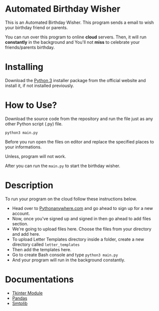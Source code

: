 # Automated Birthday Wisher

This is an Automated Birthday Wisher. This program sends a email to wish your birthday friend or parents.

You can run over this program to online **cloud** servers. Then, it will run **constantly** in the background and You'll not **miss** to celebrate your friends/parents birthday.


# Installing
Download the [Python 3](https://python.org) installer package from the official website and install it, if not installed previously.


# How to Use?

Download the source code from the repository and run the file just as any other Python script (.py) file.
```
python3 main.py
```

Before you run open the files on editor and replace the specified places to your informations.

Unless, program will not work. 

After you can run the `main.py` to start the birthday wisher.

# Description

To run your program on the cloud follow these instructions below.

* Head over to [Pythonanywhere.com](https://www.pythonanywhere.com) and go ahead to sign up for a new account.
* Now, once you've signed up and signed in then go ahead to add files section.
* We're going to upload files here. Choose the files from your directory and add here. 
* To upload Letter Templates directory inside a folder, create a new directory called ```letter_templates```
* Then add the templates here. 
* Go to create Bash console and type ```python3 main.py ```
* And your program will run in the background constantly.


# Documentations

* [Tkinter Module](https://docs.python.org/3/library/tkinter.html)
* [Pandas](https://pandas.pydata.org/pandas-docs/stable/reference/index.html#api)
* [Smtplib](https://docs.python.org/3/library/smtplib.html)

